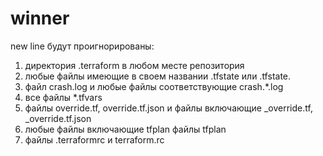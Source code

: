 # winner
new line
будут проигнорированы:
1. директория .terraform в любом месте репозитория 
2. любые файлы имеющие в своем названии .tfstate или .tfstate.
3. файл crash.log и любые файлы соответствующие crash.*.log
4. все файлы *.tfvars
5. файлы override.tf, override.tf.json и файлы включающие _override.tf, _override.tf.json
6. любые файлы включающие tfplan файлы tfplan
7. файлы .terraformrc и terraform.rc
